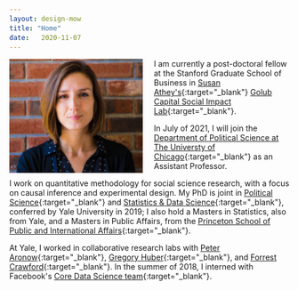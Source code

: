 ```yaml
---
layout: design-mow
title: "Home"
date:   2020-11-07
---
```

<img style="float: left; width: 240px; margin: 0 20px 10px 0" src="/assets/molly_brick.jpg" alt="photo" />

I am currently a post-doctoral fellow at the Stanford Graduate School of Business in [Susan Athey's](https://athey.people.stanford.edu/){:target="_blank"} [Golub Capital Social Impact Lab](https://www.gsb.stanford.edu/faculty-research/centers-initiatives/sil){:target="_blank"}. 

In July of 2021, I will join the [Department of Political Science at The Universty of Chicago](https://political-science.uchicago.edu/){:target="_blank"} as an Assistant Professor. 

I work on quantitative methodology for social science research, with a focus on causal inference and experimental design. My PhD is joint in [Political Science](http://politicalscience.yale.edu/){:target="_blank"} and [Statistics & Data Science](http://statistics.yale.edu/){:target="_blank"}, conferred by Yale University in 2019; I also hold a Masters in Statistics, also from Yale, and a Masters in Public Affairs, from the [Princeton School of Public and International Affairs](https://spia.princeton.edu/){:target="_blank"}. 

At Yale, I worked in collaborative research labs with [Peter Aronow](http://aronow.research.yale.edu/){:target="_blank"}, [Gregory Huber](http://huber.research.yale.edu/gspd.html){:target="_blank"}, and [Forrest Crawford](http://www.crawfordlab.io/people/){:target="_blank"}. In the summer of 2018, I interned with Facebook's [Core Data Science team](https://research.fb.com/category/data-science/){:target="_blank"}.
